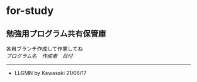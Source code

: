 # for-study
## 勉強用プログラム共有保管庫  
各自ブランチ作成して作業してね  
*プログラム名　作成者　日付*
***
* LLGMN by Kawasaki 21/06/17  
